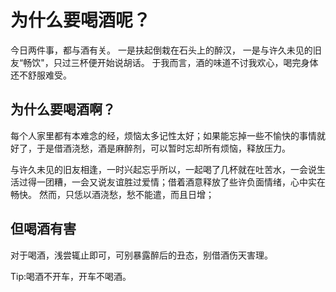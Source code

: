 # 为什么要喝酒呢？


今日两件事，都与酒有关。
一是扶起倒栽在石头上的醉汉，
一是与许久未见的旧友“畅饮"，只过三杯便开始说胡话。
于我而言，酒的味道不讨我欢心，喝完身体还不舒服难受。

## 为什么要喝酒啊？

每个人家里都有本难念的经，烦恼太多记性太好；如果能忘掉一些不愉快的事情就好了，于是借酒浇愁，酒是麻醉剂，可以暂时忘却所有烦恼，释放压力。

与许久未见的旧友相逢，一时兴起忘乎所以，一起喝了几杯就在吐苦水，一会说生活过得一团糟，一会又说友谊胜过爱情；借着酒意释放了些许负面情绪，心中实在畅快。
然而，只恁以酒浇愁，愁不能遣，而且日增；

## 但喝酒有害

对于喝酒，浅尝辄止即可，可别暴露醉后的丑态，别借酒伤天害理。

Tip:喝酒不开车，开车不喝酒。
